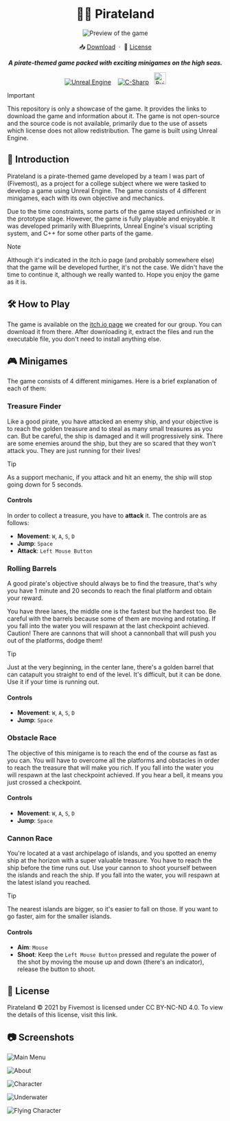 <div align="center">
  <h1>🏴‍☠ Pirateland</h1>
  <p></p>
</div>


<div align="center">
  <img src="./.github/assets/preview.png" alt="Preview of the game">
</div>

<p></p>

<div align="center">
  📥 <a href="https://fivemost.itch.io/pirateland">Download</a>
  <span>&nbsp;·&nbsp;</span>
  🔑 <a href="https://github.com/iivvaannxx/pirateland?tab=License-1-ov-file">License</a>

  <p></p>
  <p><em><b>A pirate-themed game packed with exciting minigames on the high seas. </b></em></p>

  <p align="center">
    <a href="https://unrealengine.com/"><img hspace="6" src="https://img.shields.io/badge/-Unreal%20Engine-313131?style=for-the-badge&logo=unreal-engine&logoColor=white" alt="Unreal Engine" /></a>
    <a href="https://cplusplus.com"><img hspace="6" src="https://img.shields.io/badge/c++-%2300599C.svg?style=for-the-badge&logo=c%2B%2B&logoColor=white" alt="C-Sharp" /></a><img height="28" src="https://forthebadge.com/images/featured/featured-built-with-love.svg" hspace="6" alt="Built with Love">
  </p>
</div>

> [!IMPORTANT]
> This repository is only a showcase of the game. It provides the links to download the game and information about it. The game is not open-source and the source code is not available, primarily due to the use of assets which license does not allow redistribution. The game is built using Unreal Engine.


## 📖 Introduction

Pirateland is a pirate-themed game developed by a team I was part of (Fivemost), as a project for a college subject where we were tasked to develop a game using Unreal Engine. The game consists of 4 different minigames, each with its own objective and mechanics. 

Due to the time constraints, some parts of the game stayed unfinished or in the prototype stage. However, the game is fully playable and enjoyable. It was developed primarily with Blueprints, Unreal Engine's visual scripting system, and C++ for some other parts of the game.

> [!NOTE]
> Although it's indicated in the itch.io page (and probably somewhere else) that the game will be developed further, it's not the case. We didn't have the time to continue it, although we really wanted to. Hope you enjoy the game as it is.

## 🛠️ How to Play

The game is available on the [itch.io page](https://fivemost.itch.io/pirateland) we created for our group. You can download it from there. After downloading it, extract the files and run the executable file, you don't need to install anything else.

## 🎮 Minigames

The game consists of 4 different minigames. Here is a brief explanation of each of them:

### Treasure Finder

Like a good pirate, you have attacked an enemy ship, and your objective is to reach the golden treasure and to steal as many small treasures as you can. But be careful, the ship is damaged and it will progressively sink. There are some enemies around the ship, but they are so scared that they won't attack you. They are just running for their lives!

> [!TIP]
> As a support mechanic, if you attack and hit an enemy, the ship will stop going down for 5 seconds.

#### Controls

In order to collect a treasure, you have to **attack** it. The controls are as follows:

- **Movement**: `W`, `A`, `S`, `D`
- **Jump**: `Space`
- **Attack**: `Left Mouse Button`

### Rolling Barrels

A good pirate's objective should always be to find the treasure, that's why you have 1 minute and 20 seconds to reach the final platform and obtain your reward. 

You have three lanes, the middle one is the fastest but the hardest too. Be careful with the barrels because some of them are moving and rotating. If you fall into the water you will respawn at the last checkpoint achieved. Caution! There are cannons that will shoot a cannonball that will push you out of the platforms, dodge them!

> [!TIP]
> Just at the very beginning, in the center lane, there's a golden barrel that can catapult you straight to end of the level. It's difficult, but it can be done. Use it if your time is running out.

#### Controls

- **Movement**: `W`, `A`, `S`, `D`
- **Jump**: `Space`

### Obstacle Race

The objective of this minigame is to reach the end of the course as fast as you can. You will have to overcome all the platforms and obstacles in order to reach the treasure that will make you rich. If you fall into the water you will respawn at the last checkpoint achieved. If you hear a bell, it means you just crossed a checkpoint.

#### Controls

- **Movement**: `W`, `A`, `S`, `D`
- **Jump**: `Space`

### Cannon Race

You're located at a vast archipelago of islands, and you spotted an enemy ship at the horizon with a super valuable treasure. You have to reach the ship before the time runs out. Use your cannon to shoot yourself between the islands and reach the ship. If you fall into the water, you will respawn at the latest island you reached.

> [!TIP]
> The nearest islands are bigger, so it's easier to fall on those. If you want to go faster, aim for the smaller islands.

#### Controls

- **Aim**: `Mouse`
- **Shoot**: Keep the `Left Mouse Button` pressed and regulate the power of the shot by moving the mouse up and down (there's an indicator), release the button to shoot.

## 📜 License

Pirateland © 2021 by Fivemost is licensed under CC BY-NC-ND 4.0. To view the details of this license, visit this link.

## 📷 Screenshots

![Main Menu](./.github/assets/menu.png)

![About](./.github/assets/about.png)

![Character](./.github/assets/character.webp)

![Underwater](./.github/assets/underwater.webp)

![Flying Character](./.github/assets/flying.png)
